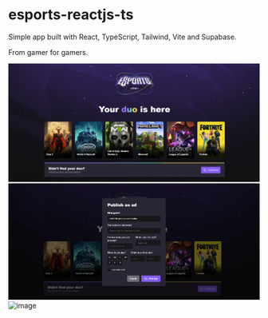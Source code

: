 # esports-reactjs-ts

Simple app built with React, TypeScript, Tailwind, Vite and Supabase.

From gamer for gamers.

![image](https://github.com/samantafluture/esports-reactjs-ts/blob/main/public/esports-home.png)
![image](https://github.com/samantafluture/esports-reactjs-ts/blob/main/public/esports-modal.png)
![image](https://github.com/samantafluture/esports-reactjs-ts/blob/main/public/%C3%A8sports-supabase.png)
